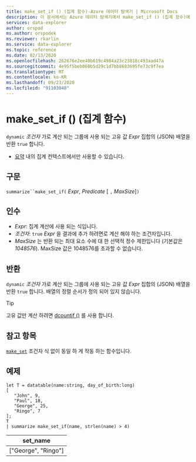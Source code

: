 ```yaml
---
title: make_set_if () (집계 함수)-Azure 데이터 탐색기 | Microsoft Docs
description: 이 문서에서는 Azure 데이터 탐색기에서 make_set_if () (집계 함수)에 대해 설명 합니다.
services: data-explorer
author: orspod
ms.author: orspodek
ms.reviewer: rkarlin
ms.service: data-explorer
ms.topic: reference
ms.date: 02/13/2020
ms.openlocfilehash: 262676e2ee40b619c4984a23c23818c493aad47a
ms.sourcegitcommit: 4e95f5beb060b5d29c1d7bb8683695fe73c9f7ea
ms.translationtype: MT
ms.contentlocale: ko-KR
ms.lasthandoff: 09/23/2020
ms.locfileid: "91103048"
---
```

# <a name="make_set_if-aggregation-function"></a>make_set_if () (집계 함수)

`dynamic` *조건자* 가로 계산 되는 그룹에 사용 되는 고유 값 *Expr* 집합의 (JSON) 배열을 반환 `true` 합니다.

* [요약](summarizeoperator.md) 내의 집계 컨텍스트에서만 사용할 수 있습니다.

## <a name="syntax"></a>구문

`summarize``make_set_if(` *Expr*, *Predicate* [ `,` *MaxSize*]`)`

## <a name="arguments"></a>인수

* *Expr*: 집계 계산에 사용 되는 식입니다.
* *조건자*: `true` *Expr* 을 결과에 추가 하려면로 계산 해야 하는 조건자입니다.
* *MaxSize* 는 반환 되는 최대 요소 수에 대 한 선택적 정수 제한입니다 (기본값은 *1048576*). MaxSize 값은 1048576를 초과할 수 없습니다.

## <a name="returns"></a>반환

`dynamic` *조건자* 가로 계산 되는 그룹에 사용 되는 고유 값 *Expr* 집합의 (JSON) 배열을 반환 `true` 합니다.
배열의 정렬 순서가 정의 되어 있지 않습니다.

> [!TIP]
> 고유 값만 계산 하려면 [dcountif ()](dcountif-aggfunction.md) 를 사용 합니다.

## <a name="see-also"></a>참고 항목

[`make_set`](./makeset-aggfunction.md) 조건자 식 없이 동일 하 게 작동 하는 함수입니다.

## <a name="example"></a>예제

```kusto
let T = datatable(name:string, day_of_birth:long)
[
   "John", 9,
   "Paul", 18,
   "George", 25,
   "Ringo", 7
];
T
| summarize make_set_if(name, strlen(name) > 4)
```

|set_name|
|----|
|["George", "Ringo"]|